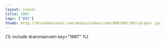 ```yaml
--- 
layout: sieutv
title: 1987
tags: ["001"]
thumb: http://drainmainvein.com/media/videos/tmb/000/001/987/player.jpg
---
```

{% include drainmainvein key="1987" %} 
